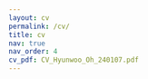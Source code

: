 ```yaml
---
layout: cv
permalink: /cv/
title: cv
nav: true
nav_order: 4
cv_pdf: CV_Hyunwoo_Oh_240107.pdf
---
```

